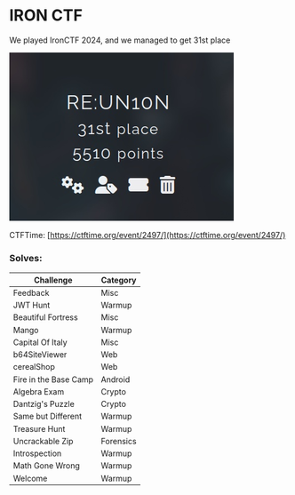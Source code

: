 # IRON CTF

We played IronCTF 2024, and we managed to get 31st place 

![ironctf-1](ironctf-1.jpg)

CTFTime: [https://ctftime.org/event/2497/](https://ctftime.org/event/2497/)

### Solves:

| Challenge           | Category   |
|---------------------|------------|
| Feedback            | Misc       |
| JWT Hunt            | Warmup     |
| Beautiful Fortress  | Misc       |
| Mango               | Warmup     |
| Capital Of Italy    | Misc       |
| b64SiteViewer       | Web        |
| cerealShop          | Web        |
| Fire in the Base Camp| Android    |
| Algebra Exam        | Crypto     |
| Dantzig's Puzzle    | Crypto     |
| Same but Different  | Warmup     |
| Treasure Hunt       | Warmup     |
| Uncrackable Zip     | Forensics  |
| Introspection       | Warmup     |
| Math Gone Wrong     | Warmup     |
| Welcome             | Warmup     |
